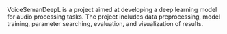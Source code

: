 VoiceSemanDeepL is a project aimed at developing a deep learning model for audio processing tasks. 
The project includes data preprocessing, model training, parameter searching, evaluation, and visualization of results.
